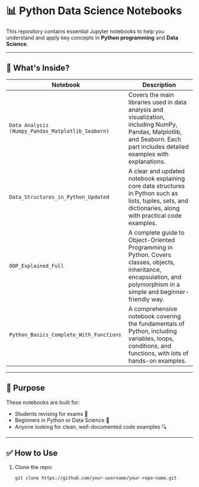 # 📊 Python Data Science Notebooks

This repository contains essential Jupyter notebooks to help you understand and apply key concepts in **Python programming** and **Data Science**.

---

## 🧠 What's Inside?

| Notebook | Description |
|----------|-------------|
| `Data Analysis (Numpy_Pandas_Matplotlib_Seaborn)` | Covers the main libraries used in data analysis and visualization, including NumPy, Pandas, Matplotlib, and Seaborn. Each part includes detailed examples with explanations. |
| `Data_Structures_in_Python_Updated` | A clear and updated notebook explaining core data structures in Python such as lists, tuples, sets, and dictionaries, along with practical code examples. |
| `OOP_Explained_Full` | A complete guide to Object-Oriented Programming in Python. Covers classes, objects, inheritance, encapsulation, and polymorphism in a simple and beginner-friendly way. |
| `Python_Basics_Complete_With_Functions` | A comprehensive notebook covering the fundamentals of Python, including variables, loops, conditions, and functions, with lots of hands-on examples. |

---

## 🎯 Purpose

These notebooks are built for:
- Students revising for exams 💼  
- Beginners in Python or Data Science 👶  
- Anyone looking for clean, well-documented code examples 🔍  

---

## ✅ How to Use

1. Clone the repo:
   ```bash
   git clone https://github.com/your-username/your-repo-name.git

